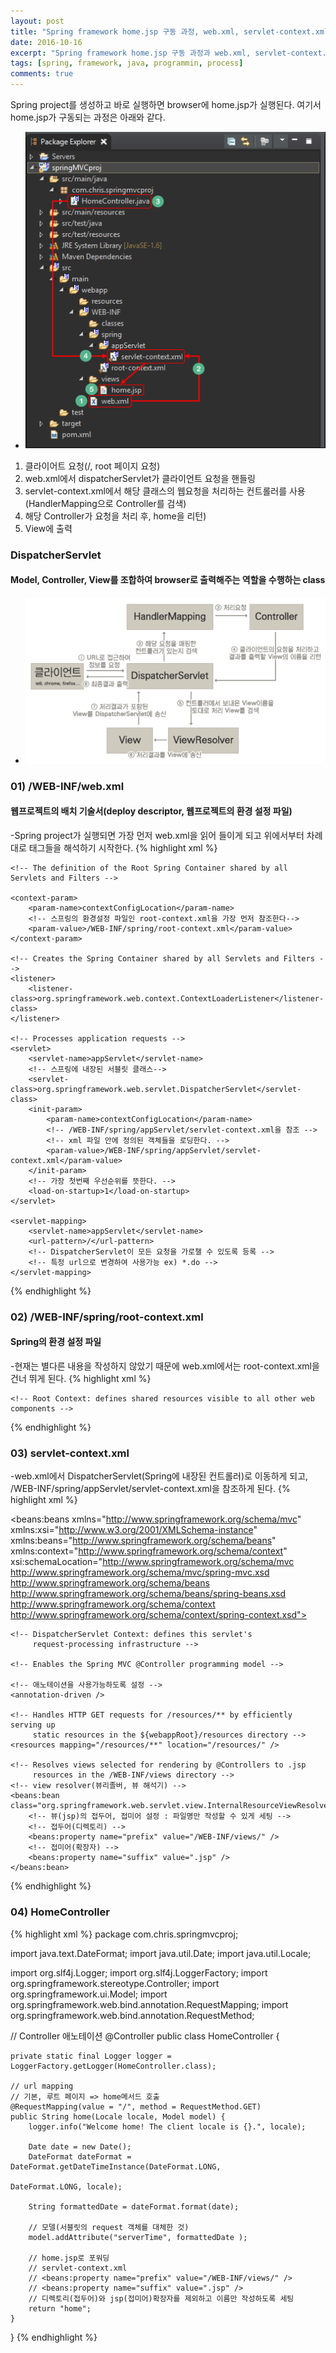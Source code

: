 ```yaml
---
layout: post
title: "Spring framework home.jsp 구동 과정, web.xml, servlet-context.xml은 무엇인가?"
date: 2016-10-16
excerpt: "Spring framework home.jsp 구동 과정과 web.xml, servlet-context.xml은 무엇인지 알아보자"
tags: [spring, framework, java, programmin, process]
comments: true
---
```


Spring project를 생성하고 바로 실행하면 browser에 home.jsp가 실행된다.
여기서 home.jsp가 구동되는 과정은 아래와 같다.
* ![](/images/spring/spring-process.png)

1. 클라이어트 요청(/, root 페이지 요청)
2. web.xml에서 dispatcherServlet가 클라이언트 요청을 핸들링
3. servlet-context.xml에서 해당 클래스의 웹요청을 처리하는 컨트롤러를 사용(HandlerMapping으로 Controller를 검색)
4. 해당 Controller가 요청을 처리 후, home을 리턴)
5. View에 출력

### DispatcherServlet
#### Model, Controller, View를 조합하여 browser로 출력해주는 역할을 수행하는 class
* ![](/images/spring/dispatcherservlet.png)

### 01) /WEB-INF/web.xml
#### 웹프로젝트의 배치 기술서(deploy descriptor, 웹프로젝트의 환경 설정 파일)
-Spring project가 실행되면 가장 먼저 web.xml을 읽어 들이게 되고 위에서부터 차례대로 태그들을 해석하기 시작한다.
{% highlight xml %}
<?xml version="1.0" encoding="UTF-8"?>
<web-app version="2.5" xmlns="http://java.sun.com/xml/ns/javaee"
    xmlns:xsi="http://www.w3.org/2001/XMLSchema-instance"
    xsi:schemaLocation="http://java.sun.com/xml/ns/javaee
                        http://java.sun.com/xml/ns/javaee/web-app_2_5.xsd">

    <!-- The definition of the Root Spring Container shared by all Servlets and Filters -->

    <context-param>
        <param-name>contextConfigLocation</param-name>
        <!-- 스프링의 환경설정 파일인 root-context.xml을 가장 먼저 참조한다-->
        <param-value>/WEB-INF/spring/root-context.xml</param-value>
    </context-param>

    <!-- Creates the Spring Container shared by all Servlets and Filters -->
    <listener>
        <listener-class>org.springframework.web.context.ContextLoaderListener</listener-class>
    </listener>

    <!-- Processes application requests -->
    <servlet>
        <servlet-name>appServlet</servlet-name>
        <!-- 스프링에 내장된 서블릿 클래스-->
        <servlet-class>org.springframework.web.servlet.DispatcherServlet</servlet-class>
        <init-param>
            <param-name>contextConfigLocation</param-name>
            <!-- /WEB-INF/spring/appServlet/servlet-context.xml을 참조 -->
            <!-- xml 파일 안에 정의된 객체들을 로딩한다. -->
            <param-value>/WEB-INF/spring/appServlet/servlet-context.xml</param-value>
        </init-param>
        <!-- 가장 첫번째 우선순위를 뜻한다. -->
        <load-on-startup>1</load-on-startup>
    </servlet>

    <servlet-mapping>
        <servlet-name>appServlet</servlet-name>
        <url-pattern>/</url-pattern>
        <!-- DispatcherServlet이 모든 요청을 가로챌 수 있도록 등록 -->
        <!-- 특정 url으로 변경하여 사용가능 ex) *.do -->
    </servlet-mapping>

</web-app>
{% endhighlight %}

### 02) /WEB-INF/spring/root-context.xml
#### Spring의 환경 설정 파일
-현재는 별다른 내용을 작성하지 않았기 때문에 web.xml에서는 root-context.xml을 건너 뛰게 된다.
{% highlight xml %}
<?xml version="1.0" encoding="UTF-8"?>
<beans xmlns="http://www.springframework.org/schema/beans"
    xmlns:xsi="http://www.w3.org/2001/XMLSchema-instance"
    xsi:schemaLocation="http://www.springframework.org/schema/beans
    http://www.springframework.org/schema/beans/spring-beans.xsd">

    <!-- Root Context: defines shared resources visible to all other web components -->

</beans>
{% endhighlight %}

### 03) servlet-context.xml
-web.xml에서 DispatcherServlet(Spring에 내장된 컨트롤러)로 이동하게 되고, /WEB-INF/spring/appServlet/servlet-context.xml을 참조하게 된다.
{% highlight xml %}
<?xml version="1.0" encoding="UTF-8"?>
<beans:beans xmlns="http://www.springframework.org/schema/mvc"
    xmlns:xsi="http://www.w3.org/2001/XMLSchema-instance"
    xmlns:beans="http://www.springframework.org/schema/beans"
    xmlns:context="http://www.springframework.org/schema/context"
    xsi:schemaLocation="http://www.springframework.org/schema/mvc
        http://www.springframework.org/schema/mvc/spring-mvc.xsd
        http://www.springframework.org/schema/beans
        http://www.springframework.org/schema/beans/spring-beans.xsd
        http://www.springframework.org/schema/context
        http://www.springframework.org/schema/context/spring-context.xsd">

    <!-- DispatcherServlet Context: defines this servlet's
         request-processing infrastructure -->

    <!-- Enables the Spring MVC @Controller programming model -->

    <!-- 애노테이션을 사용가능하도록 설정 -->
    <annotation-driven />

    <!-- Handles HTTP GET requests for /resources/** by efficiently serving up
         static resources in the ${webappRoot}/resources directory -->
    <resources mapping="/resources/**" location="/resources/" />

    <!-- Resolves views selected for rendering by @Controllers to .jsp
         resources in the /WEB-INF/views directory -->
    <!-- view resolver(뷰리졸버, 뷰 해석기) -->
    <beans:bean class="org.springframework.web.servlet.view.InternalResourceViewResolver">
        <!-- 뷰(jsp)의 접두어, 접미어 설정 : 파일명만 작성할 수 있게 세팅 -->
        <!-- 접두어(디렉토리) -->
        <beans:property name="prefix" value="/WEB-INF/views/" />
        <!-- 접미어(확장자) -->
        <beans:property name="suffix" value=".jsp" />
    </beans:bean>
{% endhighlight %}

### 04) HomeController
{% highlight xml %}
package com.chris.springmvcproj;

import java.text.DateFormat;
import java.util.Date;
import java.util.Locale;

import org.slf4j.Logger;
import org.slf4j.LoggerFactory;
import org.springframework.stereotype.Controller;
import org.springframework.ui.Model;
import org.springframework.web.bind.annotation.RequestMapping;
import org.springframework.web.bind.annotation.RequestMethod;

// Controller 애노테이션
@Controller
public class HomeController {

    private static final Logger logger = LoggerFactory.getLogger(HomeController.class);

    // url mapping
    // 기본, 루트 페이지 => home메서드 호출
    @RequestMapping(value = "/", method = RequestMethod.GET)
    public String home(Locale locale, Model model) {
        logger.info("Welcome home! The client locale is {}.", locale);

        Date date = new Date();
        DateFormat dateFormat = DateFormat.getDateTimeInstance(DateFormat.LONG,
                                                            DateFormat.LONG, locale);

        String formattedDate = dateFormat.format(date);

        // 모델(서블릿의 request 객체를 대체한 것)
        model.addAttribute("serverTime", formattedDate );

        // home.jsp로 포워딩
        // servlet-context.xml
        // <beans:property name="prefix" value="/WEB-INF/views/" />
        // <beans:property name="suffix" value=".jsp" />
        // 디렉토리(접두어)와 jsp(접미어)확장자를 제외하고 이름만 작성하도록 세팅
        return "home";
    }
}
{% endhighlight %}
